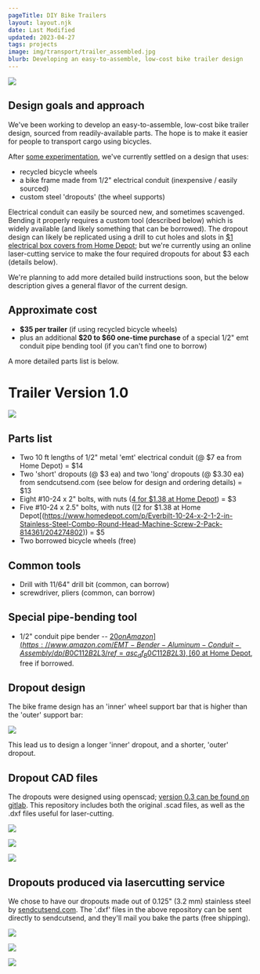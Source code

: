```yaml
---
pageTitle: DIY Bike Trailers
layout: layout.njk
date: Last Modified
updated: 2023-04-27
tags: projects
image: img/transport/trailer_assembled.jpg
blurb: Developing an easy-to-assemble, low-cost bike trailer design
---
```


![](/img/transport/trailer_assembled.jpg)

## Design goals and approach

We've been working to develop an easy-to-assemble, low-cost bike trailer design, sourced from readily-available parts. The hope is to make it easier for people to transport cargo using bicycles.

After [some experimentation](/notes/transport), we've currently settled on a design that uses:
- recycled bicycle wheels
- a bike frame made from 1/2" electrical conduit (inexpensive / easily sourced)
- custom steel 'dropouts' (the wheel supports)

Electrical conduit can easily be sourced new, and sometimes scavenged. Bending it properly requires a custom tool (described below) which is widely available (and likely something that can be borrowed). The dropout design can likely be replicated using a drill to cut holes and slots in [$1 electrical box covers from Home Depot](https://www.homedepot.com/p/Steel-City-4-in-Square-Metal-Electrical-Box-Flat-Cover-52C1-50R/205124442);  but we're currently using an online laser-cutting service to make the four required dropouts for about $3 each (details below).

We're planning to add more detailed build instructions soon, but the below description gives a general flavor of the current design.

## Approximate cost

- **$35 per trailer** (if using recycled bicycle wheels)
- plus an additional **$20 to $60 one-time purchase** of a special 1/2" emt conduit pipe bending tool (if you can't find one to borrow)

A more detailed parts list is below.

# Trailer Version 1.0

![](/img/transport/barebones.jpeg)

## Parts list

- Two 10 ft lengths of 1/2" metal 'emt' electrical conduit (@ $7 ea from Home Depot) = $14
- Two 'short' dropouts (@ $3 ea) and two 'long' dropouts (@ $3.30 ea) from sendcutsend.com (see below for design and ordering details) = $13
- Eight #10-24 x 2" bolts, with nuts ([4 for $1.38 at Home Depot](https://www.homedepot.com/p/Everbilt-10-24-x-2-in-Combo-Round-Head-Zinc-Plated-Machine-Screw-4-Pack-803231)) = $3
- Five #10-24 x 2.5" bolts, with nuts ([2 for $1.38 at Home Depot[(https://www.homedepot.com/p/Everbilt-10-24-x-2-1-2-in-Stainless-Steel-Combo-Round-Head-Machine-Screw-2-Pack-814361/204274802)) = $5
- Two borrowed bicycle wheels (free) 

## Common tools

- Drill with 11/64" drill bit (common, can borrow)
- screwdriver, pliers (common, can borrow)

## Special pipe-bending tool

- 1/2" conduit pipe bender -- [$20 on Amazon](https://www.amazon.com/EMT-Bender-Aluminum-Conduit-Assembly/dp/B0C112B2L3/ref=asc_df_B0C112B2L3), [$60 at Home Depot](https://www.homedepot.com/p/Klein-Tools-1-2-in-Iron-Conduit-Bender-EMT-with-Angle-Setter-51603/317837457), free if borrowed.

## Dropout design    

The bike frame design has an 'inner' wheel support bar that is higher than the 'outer' support bar:

![](/img/transport/head_on.jpeg)

This lead us to design a longer 'inner' dropout, and a shorter, 'outer' dropout.

## Dropout CAD files

The dropouts were designed using openscad; [version 0.3 can be found on gitlab](https://gitlab.com/edgecollective/bike-trailer-dropouts/-/tree/f21a3fa739245bb51466d63d18eab6291da84101/v_0.3).  This repository includes both the original .scad files, as well as the .dxf files useful for laser-cutting.

![](/img/transport/openscad_ver_0.3_long.png)

![](/img/transport/openscad_ver_0.3_short.png)

![](/img/transport/dropout_ver_0.3_sideby.png)

## Dropouts produced via lasercutting service

We chose to have our dropouts made out of 0.125" (3.2 mm) stainless steel by [sendcutsend.com](sendcutsend.com).  The '.dxf' files in the above repository can be sent directly to sendcutsend, and they'll mail you bake the parts (free shipping). 

![](/img/transport/dropouts_two.jpg) 

![](/img/transport/wheel_closeup.jpg)

![](/img/transport/height_diff.jpeg)



